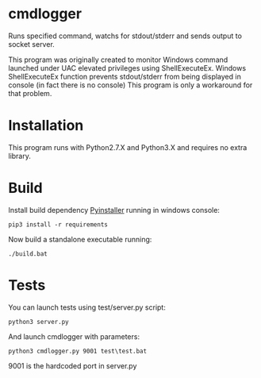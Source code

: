 # cmdlogger
Runs specified command, watchs for stdout/stderr and sends output to socket server.

This program was originally created to monitor Windows command launched under UAC elevated privileges using ShellExecuteEx.
Windows ShellExecuteEx function prevents stdout/stderr from being displayed in console (in fact there is no console)
This program is only a workaround for that problem.

# Installation
This program runs with Python2.7.X and Python3.X and requires no extra library.

# Build
Install build dependency [Pyinstaller](http://www.pyinstaller.org/) running in windows console:
```
pip3 install -r requirements
```
Now build a standalone executable running:
```
./build.bat
```

# Tests
You can launch tests using test/server.py script:
```
python3 server.py
```
And launch cmdlogger with parameters:
```
python3 cmdlogger.py 9001 test\test.bat
```
9001 is the hardcoded port in server.py
